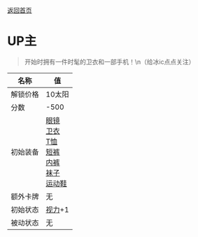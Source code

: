 [返回首页](index.md)  
# UP主  
> 开始时拥有一件时髦的卫衣和一部手机！\n（给冰ic点点关注）  
  
名称  |  值  
----  |  ----  
解锁价格  |  10太阳  
分数  |  -500  
初始装备  |  [眼镜](Glasses.md)<br>[卫衣](HoodieRetromation.md)<br>[T恤](T-Shirt.md)<br>[短裤](Shorts.md)<br>[内裤](Underwear.md)<br>[袜子](Socks.md)<br>[运动鞋](Sneakers.md)  
额外卡牌  |  无  
初始状态  |  [视力](Myopia.md)+1  
被动状态  |  无  
